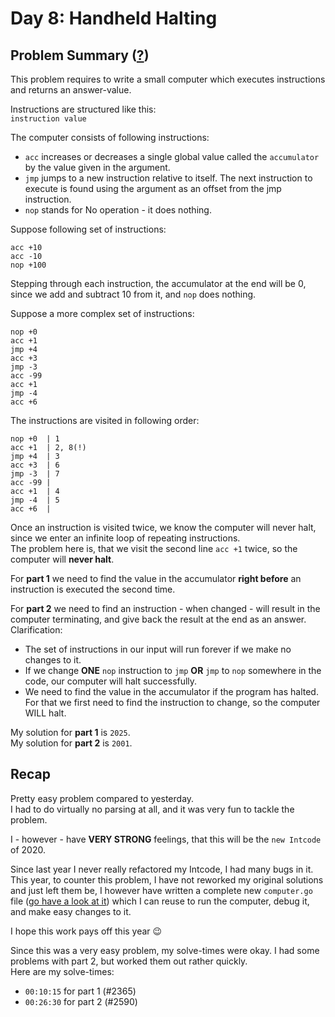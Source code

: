 # Day 8: Handheld Halting
## Problem Summary ([?](https://adventofcode.com/2020/day/8))

This problem requires to write a small computer which executes instructions and returns an answer-value.

Instructions are structured like this:  
`instruction value`

The computer consists of following instructions:
- `acc` increases or decreases a single global value called the `accumulator` by the value given in the argument.
- `jmp` jumps to a new instruction relative to itself. The next instruction to execute is found using the argument as an offset from the jmp instruction.
- `nop` stands for No operation - it does nothing.

Suppose following set of instructions:
```
acc +10
acc -10
nop +100
```

Stepping through each instruction, the accumulator at the end will be 0, since we add and subtract 10 from it, and `nop` does nothing.

Suppose a more complex set of instructions:
```
nop +0
acc +1
jmp +4
acc +3
jmp -3
acc -99
acc +1
jmp -4
acc +6
```

The instructions are visited in following order:
```
nop +0  | 1
acc +1  | 2, 8(!)
jmp +4  | 3
acc +3  | 6
jmp -3  | 7
acc -99 |
acc +1  | 4
jmp -4  | 5
acc +6  |
```

Once an instruction is visited twice, we know the computer will never halt, since we enter an infinite loop of repeating instructions.  
The problem here is, that we visit the second line `acc +1` twice, so the computer will **never halt**.

For **part 1** we need to find the value in the accumulator **right before** an instruction is executed the second time.

For **part 2** we need to find an instruction - when changed - will result in the computer terminating, and give back the result at the end as an answer.  
Clarification:
- The set of instructions in our input will run forever if we make no changes to it.
- If we change **ONE** `nop` instruction to `jmp` **OR** `jmp` to `nop` somewhere in the code, our computer will halt successfully.
- We need to find the value in the accumulator if the program has halted. For that we first need to find the instruction to change, so the computer WILL halt.

My solution for **part 1** is `2025`.  
My solution for **part 2** is `2001`.

## Recap
Pretty easy problem compared to yesterday.  
I had to do virtually no parsing at all, and it was very fun to tackle the problem.  

I - however - have **VERY STRONG** feelings, that this will be the `new Intcode` of 2020.

Since last year I never really refactored my Intcode, I had many bugs in it.  
This year, to counter this problem, I have not reworked my original solutions and just left them be, I however have written a complete new `computer.go` file ([go have a look at it](https://github.com/janetschel/advent-of-go-2020/tree/main/handheld-computer)) which I can reuse to run the computer, debug it, and make easy changes to it.

I hope this work pays off this year 😉

Since this was a very easy problem, my solve-times were okay. I had some problems with part 2, but worked them out rather quickly.  
Here are my solve-times:
- `00:10:15` for part 1 (#2365)
- `00:26:30` for part 2 (#2590)
